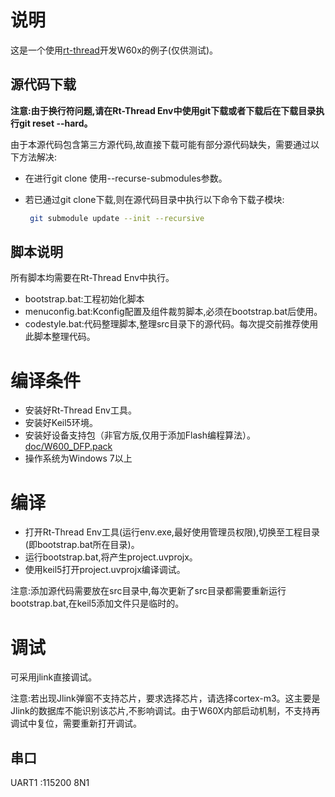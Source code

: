 # 说明

这是一个使用[rt-thread](https://www.rt-thread.org/)开发W60x的例子(仅供测试)。

## 源代码下载

**注意:由于换行符问题,请在Rt-Thread Env中使用git下载或者下载后在下载目录执行git reset --hard。**

由于本源代码包含第三方源代码,故直接下载可能有部分源代码缺失，需要通过以下方法解决:

- 在进行git clone 使用--recurse-submodules参数。

- 若已通过git clone下载,则在源代码目录中执行以下命令下载子模块:

  ```bash
   git submodule update --init --recursive
  ```

## 脚本说明

所有脚本均需要在Rt-Thread Env中执行。

- bootstrap.bat:工程初始化脚本
- menuconfig.bat:Kconfig配置及组件裁剪脚本,必须在bootstrap.bat后使用。
- codestyle.bat:代码整理脚本,整理src目录下的源代码。每次提交前推荐使用此脚本整理代码。

# 编译条件

- 安装好Rt-Thread Env工具。
- 安装好Keil5环境。
- 安装好设备支持包（非官方版,仅用于添加Flash编程算法）。[doc/W600_DFP.pack](./doc/W600_DFP.pack)
- 操作系统为Windows 7以上

# 编译

- 打开Rt-Thread Env工具(运行env.exe,最好使用管理员权限),切换至工程目录(即bootstrap.bat所在目录)。
- 运行bootstrap.bat,将产生project.uvprojx。
- 使用keil5打开project.uvprojx编译调试。

注意:添加源代码需要放在src目录中,每次更新了src目录都需要重新运行bootstrap.bat,在keil5添加文件只是临时的。

# 调试

可采用jlink直接调试。

注意:若出现Jlink弹窗不支持芯片，要求选择芯片，请选择cortex-m3。这主要是Jlink的数据库不能识别该芯片,不影响调试。由于W60X内部启动机制，不支持再调试中复位，需要重新打开调试。

## 串口

UART1 :115200 8N1
